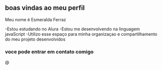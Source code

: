 ## boas vindas ao meu perfil                                                                                                          

Meu nome é Esmeralda Ferraz

-Estou estudando no Alura
-Estou me desenvolvendo na linguagem javaScript
-Utilizo esse espaço para minha organizaçao e compartilhamento do meu projeto desenvolvidos

### voce pode entrar em contato comigo

@
